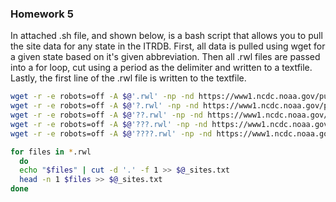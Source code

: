 ### Homework 5

In attached .sh file, and shown below, is a bash script that allows you to pull the site data for any state in the ITRDB. First, all data is pulled using wget for a given state based on it's given abbreviation. Then all .rwl files are passed into a for loop, cut using a period as the delimiter and written to a textfile. Lastly, the first line of the .rwl file is written to the textfile. 

```bash
wget -r -e robots=off -A $@'.rwl' -np -nd https://www1.ncdc.noaa.gov/pub/data/paleo/treering/measurements/northamerica/usa/
wget -r -e robots=off -A $@'?.rwl' -np -nd https://www1.ncdc.noaa.gov/pub/data/paleo/treering/measurements/northamerica/usa/
wget -r -e robots=off -A $@'??.rwl' -np -nd https://www1.ncdc.noaa.gov/pub/data/paleo/treering/measurements/northamerica/usa/
wget -r -e robots=off -A $@'???.rwl' -np -nd https://www1.ncdc.noaa.gov/pub/data/paleo/treering/measurements/northamerica/usa/
wget -r -e robots=off -A $@'????.rwl' -np -nd https://www1.ncdc.noaa.gov/pub/data/paleo/treering/measurements/northamerica/usa/

for files in *.rwl
  do
  echo "$files" | cut -d '.' -f 1 >> $@_sites.txt
  head -n 1 $files >> $@_sites.txt
done
```
